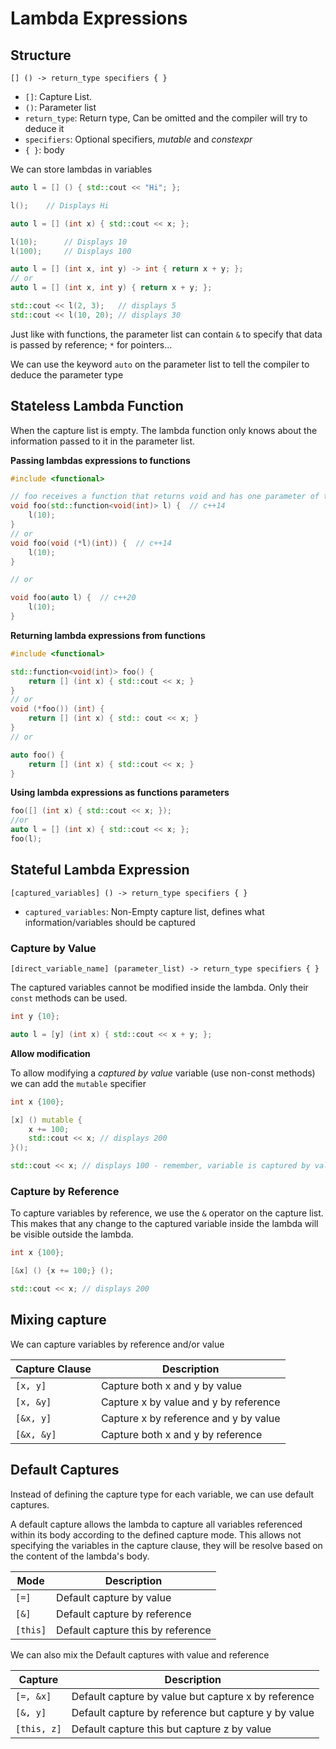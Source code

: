 # Lambda Expressions

## Structure

`[] () -> return_type specifiers { }`

- `[]`: Capture List.
- `()`: Parameter list
- `return_type`: Return type, Can be omitted and the compiler will try to deduce it
- `specifiers`: Optional specifiers, _mutable_ and _constexpr_
- `{ }`: body

We can store lambdas in variables

```c++
auto l = [] () { std::cout << "Hi"; };

l();    // Displays Hi
```

```c++
auto l = [] (int x) { std::cout << x; };

l(10);      // Displays 10
l(100);     // Displays 100
```

```c++
auto l = [] (int x, int y) -> int { return x + y; };
// or
auto l = [] (int x, int y) { return x + y; };

std::cout << l(2, 3);   // displays 5
std::cout << l(10, 20); // displays 30
```

Just like with functions, the parameter list can contain `&` to specify that data is passed by reference; `*` for
pointers...

We can use the keyword `auto` on the parameter list to tell the compiler to deduce the parameter type

## Stateless Lambda Function

When the capture list is empty. The lambda function only knows about the information passed to it in the parameter list.

**Passing lambdas expressions to functions**

```c++
#include <functional>

// foo receives a function that returns void and has one parameter of type int
void foo(std::function<void(int)> l) {  // c++14
    l(10);
}
// or
void foo(void (*l)(int)) {  // c++14
    l(10);
}

// or

void foo(auto l) {  // c++20
    l(10);
}
```

**Returning lambda expressions from functions**

```c++
#include <functional>

std::function<void(int)> foo() {
    return [] (int x) { std::cout << x; }
}
// or
void (*foo()) (int) {
    return [] (int x) { std:: cout << x; }
}
// or 

auto foo() {
    return [] (int x) { std::cout << x; }
}
```

**Using lambda expressions as functions parameters**

```c++
foo([] (int x) { std::cout << x; });
//or
auto l = [] (int x) { std::cout << x; };
foo(l);
```

## Stateful Lambda Expression

`[captured_variables] () -> return_type specifiers { }`

- `captured_variables`: Non-Empty capture list, defines what information/variables should be captured

### Capture by Value

`[direct_variable_name] (parameter_list) -> return_type specifiers { }`

The captured variables cannot be modified inside the lambda. Only their `const` methods can be used.

```c++
int y {10};

auto l = [y] (int x) { std::cout << x + y; };
```

**Allow modification**

To allow modifying a _captured by value_ variable (use non-const methods) we can add the `mutable` specifier

```c++
int x {100};

[x] () mutable {
    x += 100;
    std::cout << x; // displays 200
}();

std::cout << x; // displays 100 - remember, variable is captured by value
```

### Capture by Reference

To capture variables by reference, we use the `&` operator on the capture list.  
This makes that any change to the captured variable inside the lambda will be visible outside the lambda.

```c++
int x {100};

[&x] () {x += 100;} ();

std::cout << x; // displays 200
```

## Mixing capture

We can capture variables by reference and/or value

| Capture Clause | Description                           | 
|----------------|---------------------------------------|
| `[x, y]`       | Capture both x and y by value         |
| `[x, &y]`      | Capture x by value and y by reference |
| `[&x, y]`      | Capture x by reference and y by value |
| `[&x, &y]`     | Capture both x and y by reference     |

## Default Captures

Instead of defining the capture type for each variable, we can use default captures.

A default capture allows the lambda to capture all variables referenced within its body according to the defined capture
mode. This allows not specifying the variables in the capture clause, they will be resolve based on the content of the
lambda's body.

| Mode     | Description                       |
|----------|-----------------------------------|
| `[=]`    | Default capture by value          |
| `[&]`    | Default capture by reference      |
| `[this]` | Default capture this by reference |

We can also mix the Default captures with value and reference

| Capture     | Description                                         |
|-------------|-----------------------------------------------------|
| `[=, &x]`   | Default capture by value but capture x by reference |
| `[&, y]`    | Default capture by reference but capture y by value |
| `[this, z]` | Default capture this but capture z by value         |
